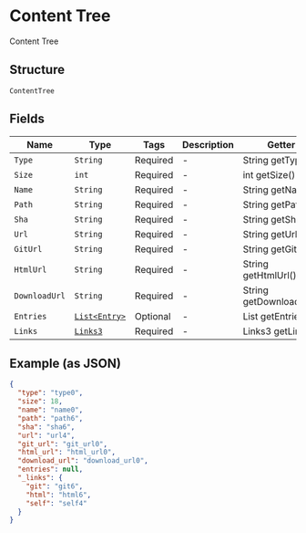 
# Content Tree

Content Tree

## Structure

`ContentTree`

## Fields

| Name | Type | Tags | Description | Getter | Setter |
|  --- | --- | --- | --- | --- | --- |
| `Type` | `String` | Required | - | String getType() | setType(String type) |
| `Size` | `int` | Required | - | int getSize() | setSize(int size) |
| `Name` | `String` | Required | - | String getName() | setName(String name) |
| `Path` | `String` | Required | - | String getPath() | setPath(String path) |
| `Sha` | `String` | Required | - | String getSha() | setSha(String sha) |
| `Url` | `String` | Required | - | String getUrl() | setUrl(String url) |
| `GitUrl` | `String` | Required | - | String getGitUrl() | setGitUrl(String gitUrl) |
| `HtmlUrl` | `String` | Required | - | String getHtmlUrl() | setHtmlUrl(String htmlUrl) |
| `DownloadUrl` | `String` | Required | - | String getDownloadUrl() | setDownloadUrl(String downloadUrl) |
| `Entries` | [`List<Entry>`](../../doc/models/entry.md) | Optional | - | List<Entry> getEntries() | setEntries(List<Entry> entries) |
| `Links` | [`Links3`](../../doc/models/links-3.md) | Required | - | Links3 getLinks() | setLinks(Links3 links) |

## Example (as JSON)

```json
{
  "type": "type0",
  "size": 18,
  "name": "name0",
  "path": "path6",
  "sha": "sha6",
  "url": "url4",
  "git_url": "git_url0",
  "html_url": "html_url0",
  "download_url": "download_url0",
  "entries": null,
  "_links": {
    "git": "git6",
    "html": "html6",
    "self": "self4"
  }
}
```

